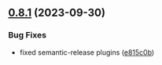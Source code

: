 ## [0.8.1](https://github.com/unipoll/angular/compare/v0.8.0...v0.8.1) (2023-09-30)


### Bug Fixes

* fixed semantic-release plugins ([e815c0b](https://github.com/unipoll/angular/commit/e815c0bff26f55f22e9cf1fa8518dabbe4a54b39))
